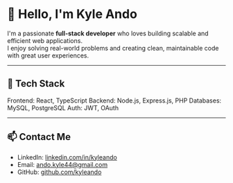 # 👋 Hello, I'm Kyle Ando

I'm a passionate **full-stack developer** who loves building scalable and efficient web applications.  
I enjoy solving real-world problems and creating clean, maintainable code with great user experiences.

---

## 🚀 Tech Stack

Frontend: React, TypeScript
Backend: Node.js, Express.js, PHP
Databases: MySQL, PostgreSQL
Auth: JWT, OAuth

---

## 📫 Contact Me

- LinkedIn: [linkedin.com/in/kyleando](https://www.linkedin.com/in/kyle-ando-942947289/)
- Email: [ando.kyle44@gmail.com](mailto:ando.kyle44@gmail.com)
- GitHub: [github.com/kyleando](https://github.com/lKylelUndo)

